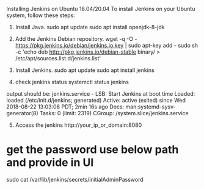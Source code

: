 Installing Jenkins on Ubuntu 18.04/20.04
To install Jenkins on your Ubuntu system, follow these steps:

01. Install Java.
sudo apt update
sudo apt install openjdk-8-jdk

02. Add the Jenkins Debian repository.
wget -q -O - https://pkg.jenkins.io/debian/jenkins.io.key | sudo apt-key add -
sudo sh -c 'echo deb http://pkg.jenkins.io/debian-stable binary/ > /etc/apt/sources.list.d/jenkins.list'

03. Install Jenkins.
sudo apt update
sudo apt install jenkins

04. check jenkins status
systemctl status jenkins

output should be:
jenkins.service - LSB: Start Jenkins at boot time
Loaded: loaded (/etc/init.d/jenkins; generated)
Active: active (exited) since Wed 2018-08-22 13:03:08 PDT; 2min 16s ago
    Docs: man:systemd-sysv-generator(8)
    Tasks: 0 (limit: 2319)
CGroup: /system.slice/jenkins.service

05. Access the jenkins
http://your_ip_or_domain:8080

# get the password use below path and provide in UI
sudo cat /var/lib/jenkins/secrets/initialAdminPassword


